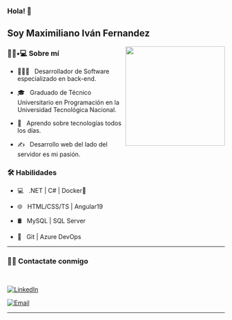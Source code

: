 ### Hola! 👋<h2> Soy Maximiliano Iván Fernandez</h2>

<img align='right' src="https://media.giphy.com/media/M9gbBd9nbDrOTu1Mqx/giphy.gif" width="230">

<h3> 👨🏻•💻 Sobre mí </h3>



- 👨🏼‍💻 &nbsp; Desarrollador de Software especializado en back-end.

- 🎓 &nbsp; Graduado de Técnico Universitario en Programación en la Universidad Tecnológica Nacional.

- 🌱 &nbsp; Aprendo sobre tecnologías todos los días.

- ✍️ &nbsp; Desarrollo web del lado del servidor es mi pasión.



<h3>🛠 Habilidades</h3>



- 💻 &nbsp; .NET | C# | Docker🐳

- 🌐 &nbsp; HTML/CSS/TS | Angular19

- 🛢 &nbsp; MySQL | SQL Server

- 🔧 &nbsp; Git | Azure DevOps

<hr>

<h3> 🤝🏻 Contactate conmigo </h3>

<br>


<p align="center">

<a href="https://www.linkedin.com/in/maximiliano-ivan-fernandez/"><img alt="LinkedIn" src="https://img.shields.io/badge/LinkedIn-Maxi%20Fernandez-blue?style=flat-square&logo=linkedin"></a>

<a href="mailto:fmaximiliano443@gmail.com"><img alt="Email" src="https://img.shields.io/badge/Email-fmaximiliano443@gmail.com-blue?style=flat-square&logo=gmail"></a>

</p>

<hr>


